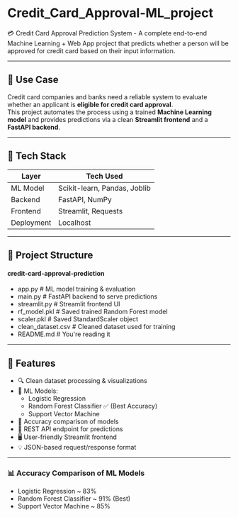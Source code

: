# Credit_Card_Approval-ML_project
💳 Credit Card Approval Prediction System - A complete end-to-end Machine Learning + Web App project that predicts whether a person will be approved for credit card based on their input information.

---

## 🧠 Use Case

Credit card companies and banks need a reliable system to evaluate whether an applicant is **eligible for credit card approval**.  
This project automates the process using a trained **Machine Learning model** and provides predictions via a clean **Streamlit frontend** and a **FastAPI backend**.

---

## 🚀 Tech Stack

| Layer      | Tech Used                        |
|------------|----------------------------------|
| ML Model   | Scikit-learn, Pandas, Joblib     |
| Backend    | FastAPI, NumPy                   |
| Frontend   | Streamlit, Requests              |
| Deployment | Localhost                        |

---

## 📁 Project Structure

#### credit-card-approval-prediction
- app.py # ML model training & evaluation
- main.py # FastAPI backend to serve predictions
- streamlit.py # Streamlit frontend UI
- rf_model.pkl # Saved trained Random Forest model
- scaler.pkl # Saved StandardScaler object
- clean_dataset.csv # Cleaned dataset used for training
- README.md # You're reading it

---

## 🎯 Features

- 🔍 Clean dataset processing & visualizations
- 🧠 ML Models:
  - Logistic Regression
  - Random Forest Classifier ✅ (Best Accuracy)
  - Support Vector Machine
- 🧪 Accuracy comparison of models
- 🔗 REST API endpoint for predictions
- 🖥️ User-friendly Streamlit frontend
- 💡 JSON-based request/response format

---

### 📊 Accuracy Comparison of ML Models

- Logistic Regression ~ 83%
- Random Forest Classifier ~ 91% (Best)
- Support Vector Machine ~ 85%
